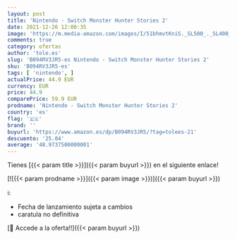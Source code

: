 ```yaml
---
layout: post
title: 'Nintendo - Switch Monster Hunter Stories 2'
date: 2021-12-26 12:00:35
image: 'https://m.media-amazon.com/images/I/51bhmvtKniS._SL500_._SL400_.jpg'
comments: true
category: ofertas
author: 'tole.es'
slug: 'B094RV3JR5-es Nintendo - Switch Monster Hunter Stories 2'
sku: 'B094RV3JR5-es'
tags: [ 'nintendo', ]
actualPrice: 44.9 EUR
currency: EUR
price: 44.9
comparePrice: 59.9 EUR
prodname: 'Nintendo - Switch Monster Hunter Stories 2'
country: 'es'
flag: '🇪🇸'
brand: ''
buyurl: 'https://www.amazon.es/dp/B094RV3JR5/?tag=tolees-21'
descuento: '25.04'
average: '48.9737500000001'
---
```


Tienes [{{< param title >}}]({{< param buyurl >}}) en el siguiente enlace!

[![{{< param prodname >}}]({{< param image >}})]({{< param buyurl >}})

ℹ️:

- Fecha de lanzamiento sujeta a cambios
- caratula no definitiva

[🛒 Accede a la oferta!!]({{< param buyurl >}})
